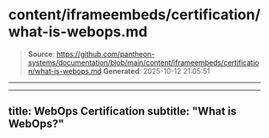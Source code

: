 # content/iframeembeds/certification/what-is-webops.md

> **Source**: https://github.com/pantheon-systems/documentation/blob/main/content/iframeembeds/certification/what-is-webops.md
> **Generated**: 2025-10-12 21:05:51

---

---
title: WebOps Certification
subtitle: "What is WebOps?"
---

<Partial file="certification-guide/what-is-webops.md" />
